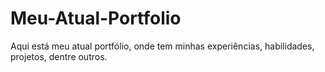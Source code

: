 # Meu-Atual-Portfolio
Aqui está meu atual portfólio, onde tem minhas experiências, habilidades, projetos, dentre outros.
